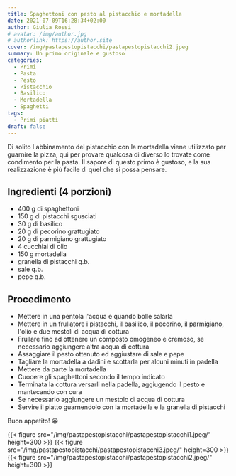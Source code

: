 ```yaml
---
title: Spaghettoni con pesto al pistacchio e mortadella
date: 2021-07-09T16:28:34+02:00
author: Giulia Rossi
# avatar: /img/author.jpg
# authorlink: https://author.site
cover: /img/pastapestopistacchi/pastapestopistacchi2.jpeg
summary: Un primo originale e gustoso
categories:
  - Primi
  - Pasta
  - Pesto
  - Pistacchio
  - Basilico
  - Mortadella
  - Spaghetti
tags:
  - Primi piatti
draft: false
---
```


Di solito l'abbinamento del pistacchio con la mortadella viene utilizzato per guarnire la pizza, qui per provare qualcosa di diverso lo trovate come condimento per la pasta.
Il sapore di questo primo è gustoso, e la sua realizzazione è più facile di quel che si possa pensare.

## Ingredienti (4 porzioni)

* 400 g di spaghettoni
* 150 g di pistacchi sgusciati
* 30 g di basilico
* 20 g di pecorino grattugiato
* 20 g di parmigiano grattugiato
* 4 cucchiai di olio
* 150 g mortadella
* granella di pistacchi q.b.
* sale q.b.
* pepe q.b.

## Procedimento

* Mettere in una pentola l'acqua e quando bolle salarla
* Mettere in un frullatore i pistacchi, il basilico, il pecorino, il parmigiano, l'olio e due mestoli di acqua di cottura
* Frullare fino ad ottenere un composto omogeneo e cremoso, se necessario aggiungere altra acqua di cottura
* Assaggiare il pesto ottenuto ed aggiustare di sale e pepe
* Tagliare la mortadella a dadini e scottarla per alcuni minuti in padella
* Mettere da parte la mortadella
* Cuocere gli spaghettoni secondo il tempo indicato
* Terminata la cottura versarli nella padella, aggiugendo il pesto e mantecando con cura
* Se necessario aggiungere un mestolo di acqua di cottura
* Servire il piatto guarnendolo con la mortadella e la granella di pistacchi

Buon appetito! 😀

 {{< figure src="/img/pastapestopistacchi/pastapestopistacchi1.jpeg/" height=300  >}}
 {{< figure src="/img/pastapestopistacchi/pastapestopistacchi3.jpeg/" height=300  >}}
 {{< figure src="/img/pastapestopistacchi/pastapestopistacchi2.jpeg/" height=300  >}}